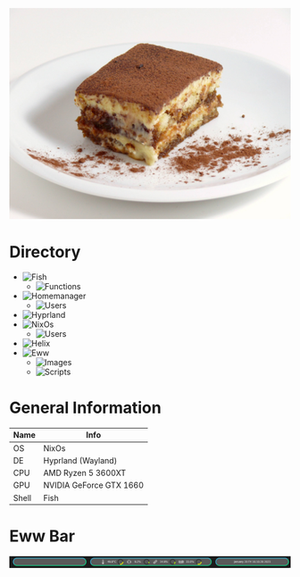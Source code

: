 ![Tiramisu](.github/tiramisu.jpg)

# Directory
- ![Fish](fish)
  - ![Functions](fish/functions)
- ![Homemanager](home)
  - ![Users](home/users)
- ![Hyprland](hypr)
- ![NixOs](nixos)
  - ![Users](nixos/users)
- ![Helix](helix)
- ![Eww](eww)
  - ![Images](eww/images)
  - ![Scripts](eww/scripts)

# General Information
| Name | Info |
| --- | --- |
| OS | NixOs |
| DE | Hyprland (Wayland) | 
| CPU | AMD Ryzen 5 3600XT |
| GPU | NVIDIA GeForce GTX 1660 |
| Shell | Fish |

# Eww Bar
![EwwBar](.github/ewwbar.png)

